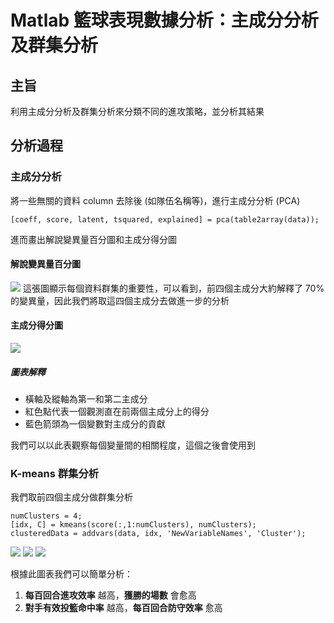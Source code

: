 # Matlab 籃球表現數據分析：主成分分析及群集分析
## 主旨
利用主成分分析及群集分析來分類不同的進攻策略，並分析其結果

## 分析過程

### 主成分分析
將一些無關的資料 column 去除後 (如隊伍名稱等)，進行主成分分析 (PCA)
```matlab=
[coeff, score, latent, tsquared, explained] = pca(table2array(data));
```
進而畫出解說變異量百分圖和主成分得分圖

#### 解說變異量百分圖
![](https://hackmd.io/_uploads/ryJ8xrJV0.png)
這張圖顯示每個資料群集的重要性，可以看到，前四個主成分大約解釋了 70% 的變異量，因此我們將取這四個主成分去做進一步的分析

#### 主成分得分圖
![](https://hackmd.io/_uploads/rkMHdr1NC.png)
##### 圖表解釋
* 橫軸及縱軸為第一和第二主成分
* 紅色點代表一個觀測直在前兩個主成分上的得分
* 藍色箭頭為一個變數對主成分的貢獻

我們可以以此表觀察每個變量間的相關程度，這個之後會使用到

### K-means 群集分析
我們取前四個主成分做群集分析
```matlab=
numClusters = 4;
[idx, C] = kmeans(score(:,1:numClusters), numClusters);
clusteredData = addvars(data, idx, 'NewVariableNames', 'Cluster');
```
![](https://hackmd.io/_uploads/H1VERrkNC.png)
![](https://hackmd.io/_uploads/H1kSRByVA.png)
![](https://hackmd.io/_uploads/HkKH0SyNC.png)


根據此圖表我們可以簡單分析：
1. **每百回合進攻效率** 越高，**獲勝的場數** 會愈高
2. **對手有效投籃命中率** 越高，**每百回合防守效率** 愈高
